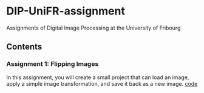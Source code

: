 # DIP-UniFR-assignment
Assignments of Digital Image Processing at the University of Fribourg

## Contents
### Assignment 1: Flipping Images
In this assignment, you will create a small project that can load an image, apply a simple image transformation, and save it back as a new image. [code](https://github.com/LemonSearch/DIP-UniFR-assignment/blob/main/01_Flipping%20Images.ipynb)
